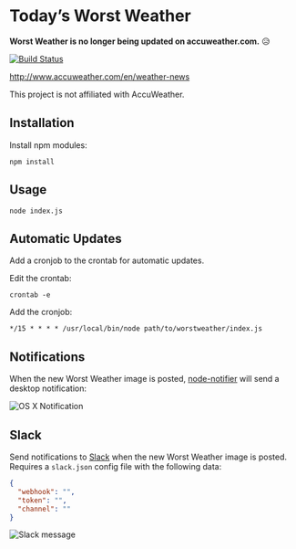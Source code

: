 # Today’s Worst Weather

**Worst Weather is no longer being updated on accuweather.com.** :disappointed_relieved:

[![Build Status](https://travis-ci.org/matthewspencer/worstweather.svg?branch=travis-ci)](https://travis-ci.org/matthewspencer/worstweather)

<http://www.accuweather.com/en/weather-news>

This project is not affiliated with AccuWeather.

## Installation

Install npm modules:

```
npm install
```

## Usage

```
node index.js
```

## Automatic Updates

Add a cronjob to the crontab for automatic updates.

Edit the crontab:

```
crontab -e
```

Add the cronjob:

```
*/15 * * * * /usr/local/bin/node path/to/worstweather/index.js
```

## Notifications

When the new Worst Weather image is posted, [node-notifier](https://github.com/mikaelbr/node-notifier/) will send a desktop notification:

![OS X Notification](https://github.com/matthewspencer/worstweather/raw/master/notification.png)

## Slack

Send notifications to [Slack](https://slack.com) when the new Worst Weather image is posted. Requires a `slack.json` config file with the following data:

```json
{
  "webhook": "",
  "token": "",
  "channel": ""
}
```

![Slack message](https://github.com/matthewspencer/worstweather/raw/master/slack.png)
